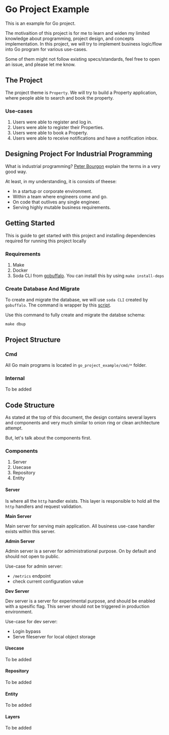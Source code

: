 # Go Project Example

This is an example for Go project.

The motivaition of this project is for me to learn and widen my limited knowledge about programming, project design, and concepts implementation. In this project, we will try to implement business logic/flow into Go program for various use-cases.

Some of them might not follow existing specs/standards, feel free to open an issue, and please let me know.

## The Project

The project theme is `Property`. We will try to build a Property application, where people able to search and book the property.

### Use-cases

1. Users were able to register and log in.
2. Users were able to register their Properties.
3. Users were able to book a Property.
4. Users were able to receive notifications and have a notification inbox.

## Designing Project For Industrial Programming

What is industrial programming? [Peter Bourgon](https://peter.bourgon.org/go-for-industrial-programming/) explain the terms in a very good way.

At least, in my understanding, it is consists of theese:

- In a startup or corporate environment.
- Within a team where engineers come and go.
- On code that outlives any single engineer.
- Serving highly mutable business requirements.

## Getting Started

This is guide to get started with this project and installing dependencies required for running this project locally

### Requirements

1. Make
2. Docker
3. Soda CLI from [gobuffalo](https://gobuffalo.io/en/docs/db/toolbox). You can install this by using `make install-deps`

### Create Database And Migrate

To create and migrate the database, we will use `soda CLI` created by `gobuffalo`. The command is wrapper by this [script](/database/setup.sh).

Use this command to fully create and migrate the databse schema:

`make dbup`

## Project Structure

### Cmd

All Go main programs is located in `go_project_example/cmd/*` folder.

### Internal

To be added

## Code Structure

As stated at the top of this document, the design contains several layers and components and very much similar to onion ring or clean architecture attempt.

But, let's talk about the components first.

### Components

1. Server
2. Usecase
3. Repository
4. Entity

#### Server

Is where all the `http` handler exists. This layer is responsible to hold all the `http` handlers and request validation.

**Main Server**

Main server for serving main application. All business use-case handler exists within this server.

**Admin Server**

Admin server is a server for administrational purpose. On by default and should not open to public.

Use-case for admin server:

- `/metrics` endpoint
- check current configuration value

**Dev Server**

Dev server is a server for experimental purpose, and should be enabled with a spesific flag. This server should not be triggered in production environment.

Use-case for dev server:

- Login bypass
- Serve fileserver for local object storage

#### Usecase

To be added

#### Repository

To be added

#### Entity

To be added

#### Layers

To be added
